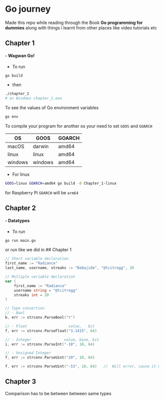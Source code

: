 # Go journey
Made this repo while reading through the Book **Go programming for dummies** along with things i learnt from other places like video tutorials etc


## Chapter 1
#### - Wagwan Go!
- To run
```sh
go build
```
- then
```sh
./chapter_1
# on Windows chapter_1.exe
```

To see the values of Go environment variables
```sh
go env
```

To compile your program for another os your need to set `GOOS` and `GOARCH`

OS      | GOOS     | GOARCH
--------|----------|------
macOS   | darwin   | amd64
linux   | linux    | amd64
windows | windows  | amd64

- For linux
```sh
GOOS=linux GOARCH=amd64 go build -0 Chapter_1-linux
```
for Raspberry Pi `GOARCH` will be `arm64`


## Chapter 2
#### - Datatypes
- To run
```sh
go run main.go
```
or run like we did in ## Chapter 1

```go
// Short variable declaration
first_name := "Radiance"
last_name, username, streaks := "Babajide", "@tcitrogg", 20
```

```go
// Multiple variable declaration
var (
    first_name := "Radiance"
    username string = "@tcitrogg"
    streaks int = 20
)
```

```go
// Type convertion
// - Bool
b, err := strconv.ParseBool("t")

// - Float                   value,   bit
f, err := strconv.ParseFloat("3.1415", 64)

// - Integer               value, base, bit
i, err := strconv.ParseInt("-18", 10, 64)

// - Unsigned Integer
f, err := strconv.ParseUint("20", 10, 64)

f, err := strconv.ParseUint("-53", 10, 64)   //  Will error, cause it cannot parse a signed int as an unsigned int
```


## Chapter 3
Comparison has to be between between same types